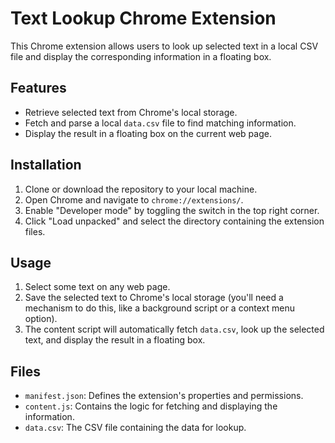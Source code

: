# Text Lookup Chrome Extension

This Chrome extension allows users to look up selected text in a local CSV file and display the corresponding information in a floating box.

## Features

- Retrieve selected text from Chrome's local storage.
- Fetch and parse a local `data.csv` file to find matching information.
- Display the result in a floating box on the current web page.

## Installation

1. Clone or download the repository to your local machine.
2. Open Chrome and navigate to `chrome://extensions/`.
3. Enable "Developer mode" by toggling the switch in the top right corner.
4. Click "Load unpacked" and select the directory containing the extension files.

## Usage

1. Select some text on any web page.
2. Save the selected text to Chrome's local storage (you'll need a mechanism to do this, like a background script or a context menu option).
3. The content script will automatically fetch `data.csv`, look up the selected text, and display the result in a floating box.

## Files

- `manifest.json`: Defines the extension's properties and permissions.
- `content.js`: Contains the logic for fetching and displaying the information.
- `data.csv`: The CSV file containing the data for lookup.
